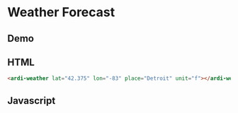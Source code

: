 # Weather Forecast

## Demo

<ardi-weather
  lat="42.375"
  lon="-83"
  place="Detroit"
  unit="f">
</ardi-weather>

## HTML

```html
<ardi-weather lat="42.375" lon="-83" place="Detroit" unit="f"></ardi-weather>
```

## Javascript

[](../components/weather.js ':include')
